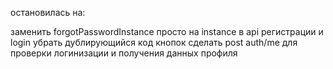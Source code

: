 остановилась на:

заменить forgotPasswordInstance просто на instance в api регистрации и login
убрать дублирующийся код кнопок
сделать post auth/me для проверки логинизации и получения данных профиля